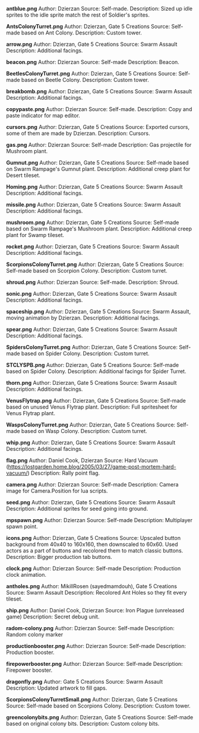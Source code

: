 **antblue.png**
Author: Dzierzan
Source: Self-made.
Description: Sized up idle sprites to the idle sprite match the rest of Soldier's sprites.

**AntsColonyTurret.png**
Author: Dzierzan, Gate 5 Creations
Source: Self-made based on Ant Colony.
Description: Custom tower.

**arrow.png**
Author: Dzierzan, Gate 5 Creations
Source: Swarm Assault
Description: Additional facings.

**beacon.png**
Author: Dzierzan
Source: Self-made
Description: Beacon.

**BeetlesColonyTurret.png**
Author: Dzierzan, Gate 5 Creations
Source: Self-made based on Beetle Colony.
Description: Custom tower.

**breakbomb.png**
Author: Dzierzan, Gate 5 Creations
Source: Swarm Assault
Description: Additional facings.

**copypaste.png**
Author: Dzierzan
Source: Self-made.
Description: Copy and paste indicator for map editor.

**cursors.png**
Author: Dzierzan, Gate 5 Creations
Source: Exported cursors, some of them are made by Dzierzan.
Description: Cursors.

**gas.png**
Author: Dzierzan
Source: Self-made
Description: Gas projectile for Mushroom plant.

**Gumnut.png**
Author: Dzierzan, Gate 5 Creations
Source: Self-made based on Swarm Rampage's Gumnut plant.
Description: Additional creep plant for Desert tileset.

**Homing.png**
Author: Dzierzan, Gate 5 Creations
Source: Swarm Assault
Description: Additional facings.

**missile.png**
Author: Dzierzan, Gate 5 Creations
Source: Swarm Assault
Description: Additional facings.

**mushroom.png**
Author: Dzierzan, Gate 5 Creations
Source: Self-made based on Swarm Rampage's Mushroom plant.
Description: Additional creep plant for Swamp tileset.

**rocket.png**
Author: Dzierzan, Gate 5 Creations
Source: Swarm Assault
Description: Additional facings.

**ScorpionsColonyTurret.png**
Author: Dzierzan, Gate 5 Creations
Source: Self-made based on Scorpion Colony.
Description: Custom turret.

**shroud.png**
Author: Dzierzan
Source: Self-made.
Description: Shroud.

**sonic.png**
Author: Dzierzan, Gate 5 Creations
Source: Swarm Assault
Description: Additional facings.

**spaceship.png**
Author: Dzierzan, Gate 5 Creations
Source: Swarm Assault, moving animation by Dzierzan.
Description: Additional facings.

**spear.png**
Author: Dzierzan, Gate 5 Creations
Source: Swarm Assault
Description: Additional facings.

**SpidersColonyTurret.png**
Author: Dzierzan, Gate 5 Creations
Source: Self-made based on Spider Colony.
Description: Custom turret.

**STCLYSPB.png**
Author: Dzierzan, Gate 5 Creations
Source: Self-made based on Spider Colony.
Description: Additional facings for Spider Turret.

**thorn.png**
Author: Dzierzan, Gate 5 Creations
Source: Swarm Assault
Description: Additional facings.

**VenusFlytrap.png**
Author: Dzierzan, Gate 5 Creations
Source: Self-made based on unused Venus Flytrap plant.
Description: Full spritesheet for Venus Flytrap plant.

**WaspsColonyTurret.png**
Author: Dzierzan, Gate 5 Creations
Source: Self-made based on Wasp Colony.
Description: Custom turret.

**whip.png**
Author: Dzierzan, Gate 5 Creations
Source: Swarm Assault
Description: Additional facings.

**flag.png**
Author: Daniel Cook, Dzierzan
Source: Hard Vacuum (https://lostgarden.home.blog/2005/03/27/game-post-mortem-hard-vacuum/)
Description: Rally point flag.

**camera.png**
Author: Dzierzan
Source: Self-made
Description: Camera image for Camera.Position for lua scripts.

**seed.png**
Author: Dzierzan, Gate 5 Creations
Source: Swarm Assault
Description: Additional sprites for seed going into ground.

**mpspawn.png**
Author: Dzierzan
Source: Self-made
Description: Multiplayer spawn point.

**icons.png**
Author: Dzierzan, Gate 5 Creations
Source: Upscaled button background from 40x40 to 160x160, then downscaled to 60x60. Used actors as a part of buttons and recolored them to match classic buttons.
Description: Bigger production tab buttons.

**clock.png**
Author: Dzierzan
Source: Self-made
Description: Production clock animation.

**antholes.png**
Author: MikillRosen (sayedmamdouh), Gate 5 Creations
Source: Swarm Assault
Description: Recolored Ant Holes so they fit every tileset.

**ship.png**
Author: Daniel Cook, Dzierzan
Source: Iron Plague (unreleased game)
Description: Secret debug unit.

**radom-colony.png**
Author: Dzierzan
Source: Self-made
Description: Random colony marker

**productionbooster.png**
Author: Dzierzan
Source: Self-made
Description: Production booster.

**firepowerbooster.png**
Author: Dzierzan
Source: Self-made
Description: Firepower booster.

**dragonfly.png**
Author: Gate 5 Creations
Source: Swarm Assault
Description: Updated artwork to fill gaps.

**ScorpionsColonyTurretSmall.png**
Author: Dzierzan, Gate 5 Creations
Source: Self-made based on Scorpions Colony.
Description: Custom tower.

**greencolonybits.png**
Author: Dzierzan, Gate 5 Creations
Source: Self-made based on original colony bits.
Description: Custom colony bits.
